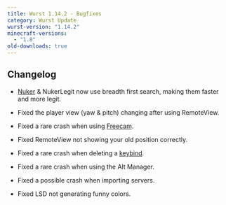 ```yaml
---
title: Wurst 1.14.2 - Bugfixes
category: Wurst Update
wurst-version: "1.14.2"
minecraft-versions:
  - "1.8"
old-downloads: true
---
```

## Changelog

- [Nuker](https://wiki.wurstclient.net/nuker) & NukerLegit now use breadth first search, making them faster and more legit.

- Fixed the player view (yaw & pitch) changing after using RemoteView.

- Fixed a rare crash when using [Freecam](https://wiki.wurstclient.net/freecam).

- Fixed RemoteView not showing your old position correctly.

- Fixed a rare crash when deleting a [keybind](https://wiki.wurstclient.net/keybinds).

- Fixed a rare crash when using the Alt Manager.

- Fixed a possible crash when importing servers.

- Fixed LSD not generating funny colors.
